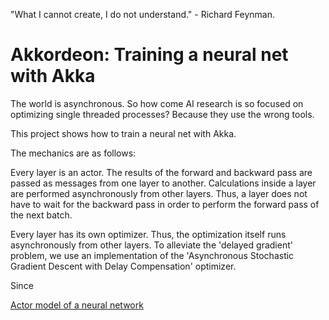 "What I cannot create, I do not understand." - Richard Feynman.

# Akkordeon: Training a neural net with Akka

The world is asynchronous. So how come AI research is so focused on optimizing single threaded processes? Because they use the wrong tools.

This project shows how to train a neural net with Akka.

The mechanics are as follows:

Every layer is an actor. 
The results of the forward and backward pass are passed as messages from one layer to another.
Calculations inside a layer are performed asynchronously from other layers.
Thus, a layer does not have to wait for the backward pass in order to perform the forward pass of the next batch.

Every layer has its own optimizer.
Thus, the optimization itself runs asynchronously from other layers. 
To alleviate the 'delayed gradient' problem, we use an implementation of the 'Asynchronous Stochastic Gradient Descent with Delay Compensation' optimizer.

Since 









[Actor model of a neural network](https://towardsdatascience.com/akkordeon-actor-model-of-a-neural-network-ff748096a5a3)

